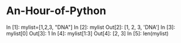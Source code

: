 # An-Hour-of-Python


  In [1]: mylist=[1,2,3, "DNA"]
  In [2]: mylist
  Out[2]: [1, 2, 3, 'DNA']
  In [3]: mylist[0]
  Out[3]: 1
  In [4]: mylist[1:3]
  Out[4]: [2, 3]
  In [5]: len(mylist)

